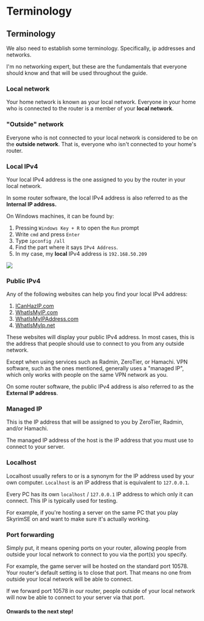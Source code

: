 # Terminology

## Terminology

We also need to establish some terminology. Specifically, ip addresses and networks.

I'm no networking expert, but these are the fundamentals that everyone should know and that will be used throughout the guide.

### **Local network**

Your home network is known as your local network. Everyone in your home who is connected to the router is a member of your **local network**.

### **"Outside" network**

Everyone who is not connected to your local network is considered to be on the **outside network**. That is, everyone who isn't connected to your home's router.

### **Local IPv4**

Your local IPv4 address is the one assigned to you by the router in your local network.

In some router software, the local IPv4 address is also referred to as the **Internal IP address.**

On Windows machines, it can be found by:

1. Pressing `Windows Key + R` to open the `Run` prompt
2. Write `cmd` and press `Enter`
3. Type `ipconfig /all`
4. Find the part where it says `IPv4 Address`.
5. In my case, my **local** IPv4 address is `192.168.50.209`

![](https://i.imgur.com/iW0F9Pq.gif)

### **Public IPv4**

Any of the following websites can help you find your local IPv4 address:

1. [ICanHazIP.com](https://icanhazip.com/)
2. [WhatIsMyIP.com](https://www.whatismyip.com/)
3. [WhatIsMyIPAddress.com](https://whatismyipaddress.com/)
4. [WhatIsMyIp.net](https://www.whatismyip.net/)

These websites will display your public IPv4 address. In most cases, this is the address that people should use to connect to you from any outside network.&#x20;

Except when using services such as Radmin, ZeroTier, or Hamachi. VPN software, such as the ones mentioned, generally uses a "managed IP", which only works with people on the same VPN network as you.

On some router software, the public IPv4 address is also referred to as the **External IP address**.

### **Managed IP**

This is the IP address that will be assigned to you by ZeroTier, Radmin, and/or Hamachi.

The managed IP address of the host is the IP address that you must use to connect to your server.

### **Localhost**

Localhost usually refers to or is a synonym for the IP address used by your own computer. `Localhost` is an IP address that is equivalent to `127.0.0.1`.

Every PC has its own `localhost` / `127.0.0.1` IP address to which only it can connect. This IP is typically used for testing.

For example, if you're hosting a server on the same PC that you play SkyrimSE on and want to make sure it's actually working.

### **Port forwarding**

Simply put, it means opening ports on your router, allowing people from outside your local network to connect to you via the port(s) you specify.

For example, the game server will be hosted on the standard port 10578. Your router's default setting is to close that port. That means no one from outside your local network will be able to connect.

If we forward port 10578 in our router, people outside of your local network will now be able to connect to your server via that port.

#### Onwards to the next step!

